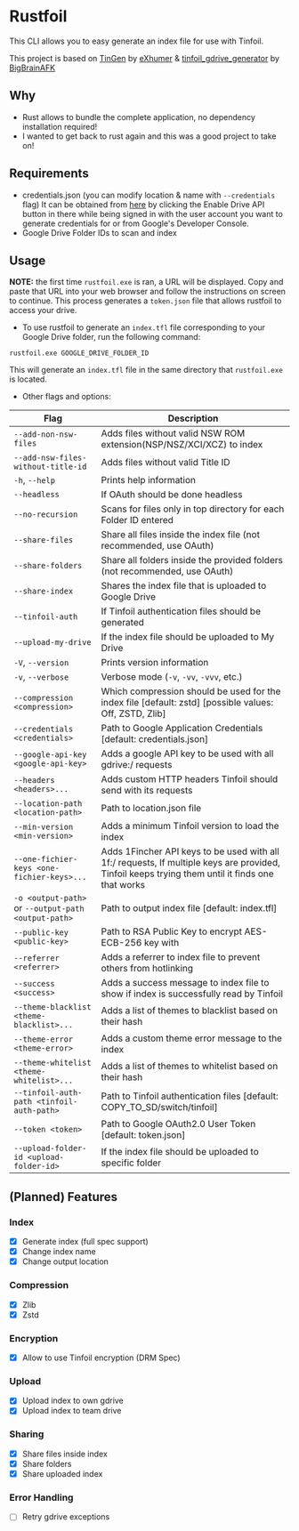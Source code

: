 # Rustfoil

This CLI allows you to easy generate an index file for use with Tinfoil.

This project is based on [TinGen](https://github.com/eXhumer/TinGen) by [eXhumer](https://github.com/eXhumer) & [tinfoil_gdrive_generator](https://github.com/BigBrainAFK/tinfoil_gdrive_generator/) by [BigBrainAFK](https://github.com/BigBrainAFK) 

## Why

- Rust allows to bundle the complete application, no dependency installation required!
- I wanted to get back to rust again and this was a good project to take on!

## Requirements

- credentials.json (you can modify location & name with `--credentials` flag) It can be obtained from [here](https://developers.google.com/drive/api/v3/quickstart/python) by clicking the Enable Drive API button in there while being signed in with the user account you want to generate credentials for or from Google's Developer Console.
- Google Drive Folder IDs to scan and index

## Usage

**NOTE:** the first time `rustfoil.exe` is ran, a URL will be displayed. Copy and paste that URL into your web browser and follow the instructions on screen to continue. This process generates a `token.json` file that allows rustfoil to access your drive.

- To use rustfoil to generate an `index.tfl` file corresponding to your Google Drive folder, run the following command:

```
rustfoil.exe GOOGLE_DRIVE_FOLDER_ID
```

This will generate an `index.tfl` file in the same directory that `rustfoil.exe` is located.

- Other flags and options:

Flag | Description
--------------------------------- | ------
`--add-non-nsw-files` | Adds files without valid NSW ROM extension(NSP/NSZ/XCI/XCZ) to index
`--add-nsw-files-without-title-id` | Adds files without valid Title ID
`-h`, `--help` | Prints help information
`--headless` | If OAuth should be done headless
`--no-recursion` | Scans for files only in top directory for each Folder ID entered
`--share-files` | Share all files inside the index file (not recommended, use OAuth)
`--share-folders` | Share all folders inside the provided folders (not recommended, use OAuth)
`--share-index` | Shares the index file that is uploaded to Google Drive
`--tinfoil-auth` | If Tinfoil authentication files should be generated
`--upload-my-drive` | If the index file should be uploaded to My Drive
`-V`, `--version` | Prints version information
`-v`, `--verbose` | Verbose mode (`-v`, `-vv`, `-vvv`, etc.)
`--compression <compression>` | Which compression should be used for the index file [default: zstd]  [possible values: Off, ZSTD, Zlib]
`--credentials <credentials>` | Path to Google Application Credentials [default: credentials.json]
`--google-api-key <google-api-key>` | Adds a google API key to be used with all gdrive:/ requests
`--headers <headers>...` | Adds custom HTTP headers Tinfoil should send with its requests
`--location-path <location-path>` | Path to location.json file
`--min-version <min-version>` | Adds a minimum Tinfoil version to load the index
`--one-fichier-keys <one-fichier-keys>...` | Adds 1Fincher API keys to be used with all 1f:/ requests, If multiple keys are provided, Tinfoil keeps trying them until it finds one that works
`-o <output-path>` or `--output-path <output-path>` | Path to output index file [default: index.tfl]
`--public-key <public-key>` | Path to RSA Public Key to encrypt AES-ECB-256 key with
`--referrer <referrer>` | Adds a referrer to index file to prevent others from hotlinking
`--success <success>` | Adds a success message to index file to show if index is successfully read by Tinfoil
`--theme-blacklist <theme-blacklist>...` | Adds a list of themes to blacklist based on their hash
`--theme-error <theme-error>` | Adds a custom theme error message to the index
`--theme-whitelist <theme-whitelist>...` | Adds a list of themes to whitelist based on their hash
`--tinfoil-auth-path <tinfoil-auth-path>` | Path to Tinfoil authentication files [default: COPY_TO_SD/switch/tinfoil]
`--token <token>` | Path to Google OAuth2.0 User Token [default: token.json]
`--upload-folder-id <upload-folder-id>` | If the index file should be uploaded to specific folder

## (Planned) Features

### Index

- [x] Generate index (full spec support)
- [x] Change index name
- [x] Change output location

### Compression

- [x] Zlib
- [x] Zstd

### Encryption

- [x] Allow to use Tinfoil encryption (DRM Spec)

### Upload 

- [x] Upload index to own gdrive
- [x] Upload index to team drive

### Sharing

- [x] Share files inside index
- [x] Share folders
- [x] Share uploaded index

### Error Handling

- [ ] Retry gdrive exceptions
